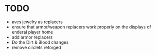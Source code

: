 # TODO
- aves jewelry as replacers
- ensure that armor/weapon replacers work properly on the displays of enderal player home
- add armor replacers
- Do the Dirt & Blood changes
- remove circlets reforged
